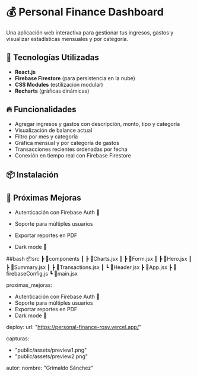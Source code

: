 # 💰 Personal Finance Dashboard

Una aplicación web interactiva para gestionar tus ingresos, gastos y visualizar estadísticas mensuales y por categoría.

## 🚀 Tecnologías Utilizadas

- **React.js**
- **Firebase Firestore** (para persistencia en la nube)
- **CSS Modules** (estilización modular)
- **Recharts** (gráficas dinámicas)

## 🔥 Funcionalidades

- Agregar ingresos y gastos con descripción, monto, tipo y categoría
- Visualización de balance actual
- Filtro por mes y categoría
- Gráfica mensual y por categoría de gastos
- Transacciones recientes ordenadas por fecha
- Conexión en tiempo real con Firebase Firestore

## 📦 Instalación

## 🧠 Próximas Mejoras

- Autenticación con Firebase Auth 🔐

- Soporte para múltiples usuarios

- Exportar reportes en PDF

- Dark mode 🌙

##bash
📦src
 ┣ 📂components
 ┃ ┣ 📄Charts.jsx
 ┃ ┣ 📄Form.jsx
 ┃ ┣ 📄Hero.jsx
 ┃ ┣ 📄Summary.jsx
 ┃ ┣ 📄Transactions.jsx
 ┃ ┗ 📄Header.jsx
 ┣ 📄App.jsx
 ┣ 📄firebaseConfig.js
 ┗ 📄main.jsx


proximas_mejoras:
  - Autenticación con Firebase Auth 🔐
  - Soporte para múltiples usuarios
  - Exportar reportes en PDF
  - Dark mode 🌙

deploy:
  url: "https://personal-finance-rosy.vercel.app/"

capturas:
  - "public/assets/preview1.png"
  - "public/assets/preview2.png"

autor:
  nombre: "Grimaldo Sánchez"


```
